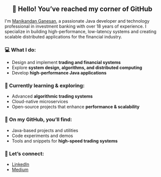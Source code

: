 <h2 align="center">👋 Hello! You’ve reached my corner of GitHub</h2>

<p>I'm <a href="https://www.linkedin.com/in/manikandan-ganesan-284a321b/">Manikandan Ganesan</a>, a passionate Java developer and technology professional in investment banking with over 18 years of experience. I specialize in building high-performance, low-latency systems and creating scalable distributed applications for the financial industry.</p>

<h3>💻 What I do:</h3>
<ul>
  <li>Design and implement <strong>trading and financial systems</strong></li>
  <li>Explore <strong>system design, algorithms, and distributed computing</strong></li>
  <li>Develop <strong>high-performance Java applications</strong></li>
</ul>

<h3>🌱 Currently learning & exploring:</h3>
<ul>
  <li>Advanced <strong>algorithmic trading systems</strong></li>
  <li>Cloud-native microservices</li>
  <li>Open-source projects that enhance <strong>performance & scalability</strong></li>
</ul>

<h3>📂 On my GitHub, you’ll find:</h3>
<ul>
  <li>Java-based projects and utilities</li>
  <li>Code experiments and demos</li>
  <li>Tools and snippets for <strong>high-speed trading systems</strong></li>
</ul>

<h3>🚀 Let’s connect:</h3>
<ul>
  <li><a href="https://www.linkedin.com/in/manikandan-ganesan-284a321b/">LinkedIn</a></li>
  <li><a href="https://medium.com/@s.g.manikandan">Medium</a></li>
</ul>
